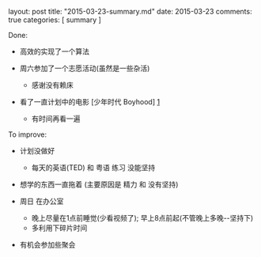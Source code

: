 layout: post
title: "2015-03-23-summary.md"
date: 2015-03-23
comments: true
categories: [ summary ]


Done:

*  高效的实现了一个算法
*  周六参加了一个志愿活动(虽然是一些杂活)
    - 感谢没有赖床
   
*  看了一直计划中的电影 [少年时代 Boyhood] [1]
    - 有时间再看一遍

To improve:
*  计划没做好
   - 每天的英语(TED) 和 粤语 练习 没能坚持
   
*  想学的东西一直拖着 (主要原因是 精力 和 没有坚持)

*  周日 在办公室
   - 晚上尽量在1点前睡觉(少看视频了); 早上8点前起(不管晚上多晚--坚持下)
   - 多利用下碎片时间

*  有机会参加些聚会

[1]: http://movie.douban.com/subject/2209575/ "Boyhood"
